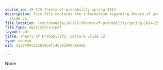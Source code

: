 ```yaml
---
course_id: 18-175-theory-of-probability-spring-2014
description: This file contains the information regarding theory of probability, lecture
  slide 32.
file_location: /coursemedia/18-175-theory-of-probability-spring-2014/2529409ce3291e6ef145582b9dda64a2_MIT18_175S14_Lecture32.pdf
file_type: application/pdf
layout: pdf
title: Theory of Probability, Lecture Slide 32
type: course
uid: 2529409ce3291e6ef145582b9dda64a2

---
```

None